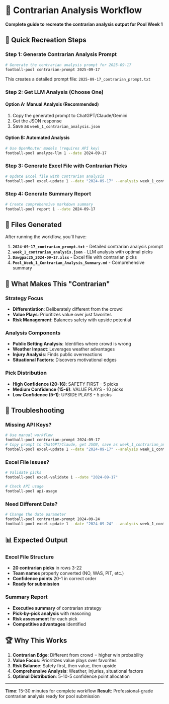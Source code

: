 # 🎯 Contrarian Analysis Workflow

**Complete guide to recreate the contrarian analysis output for Pool Week 1**

## 🚀 Quick Recreation Steps

### **Step 1: Generate Contrarian Analysis Prompt**
```bash
# Generate the contrarian analysis prompt for 2025-09-17
football-pool contrarian-prompt 2025-09-17
```

This creates a detailed prompt file: `2025-09-17_contrarian_prompt.txt`

### **Step 2: Get LLM Analysis (Choose One)**

#### **Option A: Manual Analysis (Recommended)**
1. Copy the generated prompt to ChatGPT/Claude/Gemini
2. Get the JSON response
3. Save as `week_1_contrarian_analysis.json`

#### **Option B: Automated Analysis**
```bash
# Use OpenRouter models (requires API key)
football-pool analyze-llm 1 --date 2024-09-17
```

### **Step 3: Generate Excel File with Contrarian Picks**
```bash
# Update Excel file with contrarian analysis
football-pool excel-update 1 --date "2024-09-17" --analysis week_1_contrarian_analysis.json
```

### **Step 4: Generate Summary Report**
```bash
# Create comprehensive markdown summary
football-pool report 1 --date 2024-09-17
```

## 📁 Files Generated

After running the workflow, you'll have:

1. **`2024-09-17_contrarian_prompt.txt`** - Detailed contrarian analysis prompt
2. **`week_1_contrarian_analysis.json`** - LLM analysis with optimal picks
3. **`Dawgpac25_2024-09-17.xlsx`** - Excel file with contrarian picks
4. **`Pool_Week_1_Contrarian_Analysis_Summary.md`** - Comprehensive summary

## 🎯 What Makes This "Contrarian"

### **Strategy Focus**
- **Differentiation**: Deliberately different from the crowd
- **Value Plays**: Prioritizes value over just favorites
- **Risk Management**: Balances safety with upside potential

### **Analysis Components**
- **Public Betting Analysis**: Identifies where crowd is wrong
- **Weather Impact**: Leverages weather advantages
- **Injury Analysis**: Finds public overreactions
- **Situational Factors**: Discovers motivational edges

### **Pick Distribution**
- **High Confidence (20-16)**: SAFETY FIRST - 5 picks
- **Medium Confidence (15-6)**: VALUE PLAYS - 10 picks
- **Low Confidence (5-1)**: UPSIDE PLAYS - 5 picks

## 🔧 Troubleshooting

### **Missing API Keys?**
```bash
# Use manual workflow
football-pool contrarian-prompt 2024-09-17
# Copy prompt to ChatGPT/Claude, get JSON, save as week_1_contrarian_analysis.json
football-pool excel-update 1 --date "2024-09-17" --analysis week_1_contrarian_analysis.json
```

### **Excel File Issues?**
```bash
# Validate picks
football-pool excel-validate 1 --date "2024-09-17"

# Check API usage
football-pool api-usage
```

### **Need Different Date?**
```bash
# Change the date parameter
football-pool contrarian-prompt 2024-09-24
football-pool excel-update 1 --date "2024-09-24" --analysis week_1_contrarian_analysis.json
```

## 📊 Expected Output

### **Excel File Structure**
- **20 contrarian picks** in rows 3-22
- **Team names** properly converted (NO, WAS, PIT, etc.)
- **Confidence points** 20-1 in correct order
- **Ready for submission**

### **Summary Report**
- **Executive summary** of contrarian strategy
- **Pick-by-pick analysis** with reasoning
- **Risk assessment** for each pick
- **Competitive advantages** identified

## 🏆 Why This Works

1. **Contrarian Edge**: Different from crowd = higher win probability
2. **Value Focus**: Prioritizes value plays over favorites
3. **Risk Balance**: Safety first, then value, then upside
4. **Comprehensive Analysis**: Weather, injuries, situational factors
5. **Optimal Distribution**: 5-10-5 confidence point allocation

---

**Time**: 15-30 minutes for complete workflow
**Result**: Professional-grade contrarian analysis ready for pool submission
